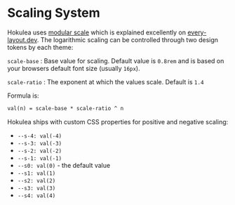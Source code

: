 # Scaling System

Hokulea uses [modular scale](https://every-layout.dev/rudiments/modular-scale/)
which is explained excellently on [every-layout.dev](https://every-layout.dev).
The logarithmic scaling can be controlled through two design tokens by each theme:

`scale-base`
: Base value for scaling. Default value is `0.8rem` and is based on your
browsers default font size (usually `16px`).

`scale-ratio`
: The exponent at which the values scale. Default is `1.4`

Formula is:

```txt
val(n) = scale-base * scale-ratio ^ n
```

Hokulea ships with custom CSS properties for positive and negative scaling:

- `--s-4: val(-4)`
- `--s-3: val(-3)`
- `--s-2: val(-2)`
- `--s-1: val(-1)`
- `--s0: val(0)` - the default value
- `--s1: val(1)`
- `--s2: val(2)`
- `--s3: val(3)`
- `--s4: val(4)`
